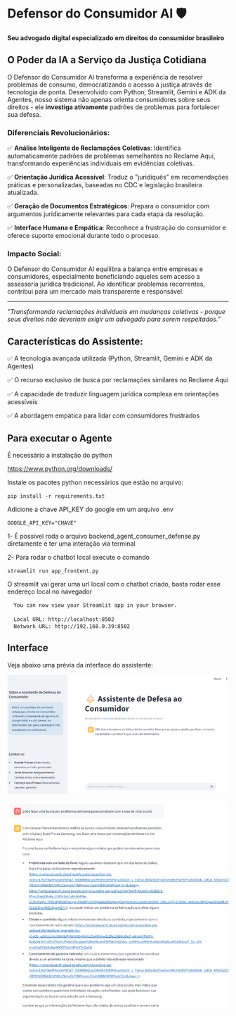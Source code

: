# Defensor do Consumidor AI 🛡️

**Seu advogado digital especializado em direitos do consumidor brasileiro**

## O Poder da IA a Serviço da Justiça Cotidiana

O Defensor do Consumidor AI transforma a experiência de resolver problemas de consumo, democratizando o acesso à justiça através de tecnologia de ponta. Desenvolvido com Python, Streamlit, Gemini e ADK da Agentes, nosso sistema não apenas orienta consumidores sobre seus direitos - ele **investiga ativamente** padrões de problemas para fortalecer sua defesa.

### Diferenciais Revolucionários:

✅ **Análise Inteligente de Reclamações Coletivas**: Identifica automaticamente padrões de problemas semelhantes no Reclame Aqui, transformando experiências individuais em evidências coletivas.

✅ **Orientação Jurídica Acessível**: Traduz o "juridiquês" em recomendações práticas e personalizadas, baseadas no CDC e legislação brasileira atualizada.

✅ **Geração de Documentos Estratégicos**: Prepara o consumidor com argumentos juridicamente relevantes para cada etapa da resolução.

✅ **Interface Humana e Empática**: Reconhece a frustração do consumidor e oferece suporte emocional durante todo o processo.

### Impacto Social:

O Defensor do Consumidor AI equilibra a balança entre empresas e consumidores, especialmente beneficiando aqueles sem acesso a assessoria jurídica tradicional. Ao identificar problemas recorrentes, contribui para um mercado mais transparente e responsável.

---

*"Transformando reclamações individuais em mudanças coletivas - porque seus direitos não deveriam exigir um advogado para serem respeitados."*

## Características do Assistente:

✅ A tecnologia avançada utilizada (Python, Streamlit, Gemini e ADK da Agentes)

✅ O recurso exclusivo de busca por reclamações similares no Reclame Aqui

✅ A capacidade de traduzir linguagem jurídica complexa em orientações acessíveis

✅ A abordagem empática para lidar com consumidores frustrados

## Para executar o Agente

É necessário a instalação do python 

https://www.python.org/downloads/


Instale os pacotes python necessários que estão no arquivo:

```
pip install -r requirements.txt
```

Adicione a chave API_KEY do google em um arquivo .env
```
GOOGLE_API_KEY="CHAVE"
```

1- É possível roda o arquivo backend_agent_consumer_defense.py diretamente e ter uma interação via terminal

2- Para rodar o chatbot local execute o comando
```
streamlit run app_frontent.py
```
O streamlit vai gerar uma url local com o chatbot criado, basta rodar esse endereço local no navegador

```
  You can now view your Streamlit app in your browser.

  Local URL: http://localhost:8502
  Network URL: http://192.168.0.39:8502
```


## Interface

Veja abaixo uma prévia da interface do assistente:

![Tela inicial do Defensor do Consumidor AI](images/tela_01.png)


![Tela inicial do Defensor do Consumidor AI](images/tela_02.png)




